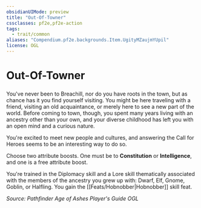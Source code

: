 ```yaml
---
obsidianUIMode: preview
title: "Out-Of-Towner"
cssclasses: pf2e,pf2e-action
tags:
  - trait/common
aliases: "Compendium.pf2e.backgrounds.Item.UgityMZaujmYUpil"
license: OGL
---
```

# Out-Of-Towner

### 






You've never been to Breachill, nor do you have roots in the town, but as chance has it you find yourself visiting. You might be here traveling with a friend, visiting an old acquaintance, or merely here to see a new part of the world. Before coming to town, though, you spent many years living with an ancestry other than your own, and your diverse childhood has left you with an open mind and a curious nature.

You're excited to meet new people and cultures, and answering the Call for Heroes seems to be an interesting way to do so.

Choose two attribute boosts. One must be to **Constitution** or **Intelligence**, and one is a free attribute boost.

You're trained in the Diplomacy skill and a Lore skill thematically associated with the members of the ancestry you grew up with: Dwarf, Elf, Gnome, Goblin, or Halfling. You gain the [[Feats/Hobnobber|Hobnobber]] skill feat.

*Source: Pathfinder Age of Ashes Player's Guide*
*OGL*